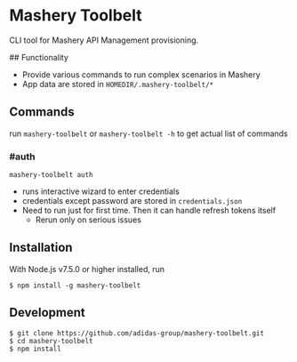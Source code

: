 # Mashery Toolbelt
CLI tool for Mashery API Management provisioning.


## Functionality

- Provide various commands to run complex scenarios in Mashery
- App data are stored in `HOMEDIR/.mashery-toolbelt/*`


## Commands

run `mashery-toolbelt` or `mashery-toolbelt -h` to get actual list of commands

### #auth

```
mashery-toolbelt auth
```

- runs interactive wizard to enter credentials
- credentials except password are stored in `credentials.json`
- Need to run just for first time. Then it can handle refresh tokens itself
  - Rerun only on serious issues


## Installation
With Node.js v7.5.0 or higher installed, run

```
$ npm install -g mashery-toolbelt
```

## Development
```
$ git clone https://github.com/adidas-group/mashery-toolbelt.git
$ cd mashery-toolbelt
$ npm install
```

